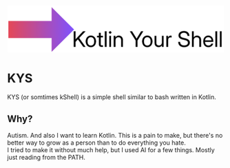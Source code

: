 ![KYS logo](readmeFiles/KYS2.png)
# KYS
KYS (or somtimes kShell) is a simple shell similar to bash written in Kotlin.

## Why?
Autism. And also I want to learn Kotlin.
This is a pain to make, but there's no better way to grow as a person than to do everything you hate.
<br>
I tried to make it without much help, but I used AI for a few things. Mostly just reading from the PATH.
